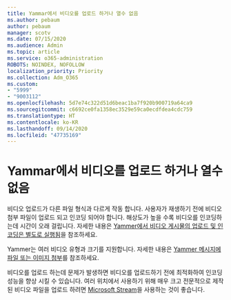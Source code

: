 ```yaml
---
title: Yammar에서 비디오를 업로드 하거나 열수 없음
ms.author: pebaum
author: pebaum
manager: scotv
ms.date: 07/15/2020
ms.audience: Admin
ms.topic: article
ms.service: o365-administration
ROBOTS: NOINDEX, NOFOLLOW
localization_priority: Priority
ms.collection: Adm_O365
ms.custom:
- "5999"
- "9003112"
ms.openlocfilehash: 5d7e74c322d51d6beac1ba7f920b900719a64ca9
ms.sourcegitcommit: c6692ce0fa1358ec3529e59ca0ecdfdea4cdc759
ms.translationtype: HT
ms.contentlocale: ko-KR
ms.lasthandoff: 09/14/2020
ms.locfileid: "47735169"
---
```

# <a name="unable-to-upload-or-open-video-on-yammer"></a>Yammar에서 비디오를 업로드 하거나 열수 없음

비디오 업로드가 다른 파일 형식과 다르게 작동 합니다. 사용자가 재생하기 전에 비디오 첨부 파일이 업로드 되고 인코딩 되어야 합니다. 해상도가 높을 수록 비디오를 인코딩하는데 시간이 오래 걸립니다. 자세한 내용은 [Yammer에서 비디오 게시물의 업로드 및 인코딩은 별도로 실행됨](https://support.microsoft.com/office/video-posts-in-yammer-upload-and-encode-separately-5b3a348e-3a0a-4c4b-95b1-eabdf245ba25)을 참조하세요.   

Yammer는 여러 비디오 유형과 크기를 지원합니다. 자세한 내용은 [Yammer 메시지에 파일 또는 이미지 첨부](https://support.microsoft.com/office/attach-a-file-or-image-to-a-yammer-message-f576d4d1-ad66-4ce4-9c43-46cf75978dbf)를 참조하세요.   

비디오를 업로드 하는데 문제가 발생하면 비디오를 업로드하기 전에 최적화하여 인코딩 성능을 향상 시킬 수 있습니다. 여러 위치에서 사용하기 위해 매우 크고 전문적으로 제작 된 비디오 파일을 업로드 하려면 [Microsoft Stream](https://docs.microsoft.com/stream/overview)을 사용하는 것이 좋습니다.